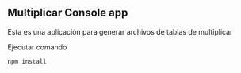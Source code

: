 ## Multiplicar Console app

Esta es una aplicación para generar archivos de tablas de multiplicar

Ejecutar comando
```
npm install
```